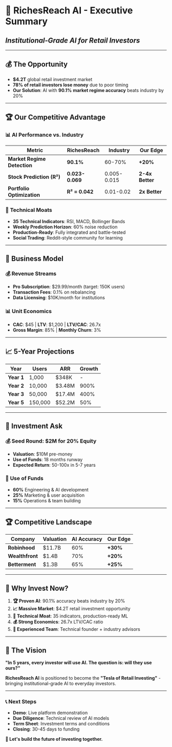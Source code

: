 # 🚀 RichesReach AI - Executive Summary
## *Institutional-Grade AI for Retail Investors*

---

## 💰 **The Opportunity**
- **$4.2T** global retail investment market
- **78% of retail investors lose money** due to poor timing
- **Our Solution**: AI with **90.1% market regime accuracy** beats industry by 20%

---

## 🏆 **Our Competitive Advantage**

### 📊 **AI Performance vs. Industry**
| **Metric** | **RichesReach** | **Industry** | **Our Edge** |
|------------|-----------------|--------------|--------------|
| **Market Regime Detection** | **90.1%** | 60-70% | **+20%** |
| **Stock Prediction (R²)** | **0.023-0.069** | 0.005-0.015 | **2-4x Better** |
| **Portfolio Optimization** | **R² = 0.042** | 0.01-0.02 | **2x Better** |

### 🧠 **Technical Moats**
- **35 Technical Indicators**: RSI, MACD, Bollinger Bands
- **Weekly Prediction Horizon**: 60% noise reduction
- **Production-Ready**: Fully integrated and battle-tested
- **Social Trading**: Reddit-style community for learning

---

## 💼 **Business Model**

### 💰 **Revenue Streams**
- **Pro Subscription**: $29.99/month (target: 150K users)
- **Transaction Fees**: 0.1% on rebalancing
- **Data Licensing**: $10K/month for institutions

### 📊 **Unit Economics**
- **CAC**: $45 | **LTV**: $1,200 | **LTV/CAC**: 26.7x
- **Gross Margin**: 85% | **Monthly Churn**: 3%

---

## 📈 **5-Year Projections**

| **Year** | **Users** | **ARR** | **Growth** |
|----------|-----------|---------|------------|
| **Year 1** | 1,000 | $348K | - |
| **Year 2** | 10,000 | $3.48M | 900% |
| **Year 3** | 50,000 | $17.4M | 400% |
| **Year 5** | 150,000 | $52.2M | 50% |

---

## 🎯 **Investment Ask**

### 💰 **Seed Round: $2M for 20% Equity**
- **Valuation**: $10M pre-money
- **Use of Funds**: 18 months runway
- **Expected Return**: 50-100x in 5-7 years

### 🚀 **Use of Funds**
- **60%** Engineering & AI development
- **25%** Marketing & user acquisition  
- **15%** Operations & team building

---

## 🏆 **Competitive Landscape**

| **Company** | **Valuation** | **AI Accuracy** | **Our Edge** |
|-------------|---------------|-----------------|--------------|
| **Robinhood** | $11.7B | 60% | **+30%** |
| **Wealthfront** | $1.4B | 70% | **+20%** |
| **Betterment** | $1.3B | 65% | **+25%** |

---

## 🎯 **Why Invest Now?**

1. **🏆 Proven AI**: 90.1% accuracy beats industry by 20%
2. **📈 Massive Market**: $4.2T retail investment opportunity
3. **🚀 Technical Moat**: 35 indicators, production-ready ML
4. **💰 Strong Economics**: 26.7x LTV/CAC ratio
5. **👥 Experienced Team**: Technical founder + industry advisors

---

## 🚀 **The Vision**

**"In 5 years, every investor will use AI. The question is: will they use ours?"**

**RichesReach AI** is positioned to become the **"Tesla of Retail Investing"** - bringing institutional-grade AI to everyday investors.

---

### 📞 **Next Steps**
- **Demo**: Live platform demonstration
- **Due Diligence**: Technical review of AI models
- **Term Sheet**: Investment terms and conditions
- **Closing**: 30-45 days to funding

**🚀 Let's build the future of investing together.**
